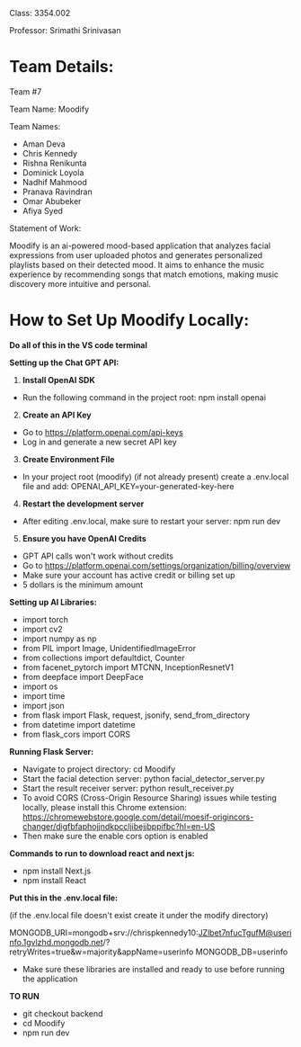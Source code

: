 Class: 3354.002

Professor: Srimathi Srinivasan

# Team Details:

Team #7

Team Name: Moodify

Team Names: 

- Aman Deva
- Chris Kennedy
- Rishna Renikunta
- Dominick Loyola
- Nadhif Mahmood
- Pranava Ravindran
- Omar Abubeker
- Afiya Syed

Statement of Work:

Moodify is an ai-powered mood-based application that analyzes facial expressions from user uploaded photos and generates personalized playlists based on their detected mood. It aims to enhance the music experience by recommending songs that match emotions, making music discovery more intuitive and personal. 

# How to Set Up Moodify Locally:

**Do all of this in the VS code terminal**

**Setting up the Chat GPT API:**

1. **Install OpenAI SDK**
* Run the following command in the project root: npm install openai

2. **Create an API Key**
* Go to https://platform.openai.com/api-keys
* Log in and generate a new secret API key

3. **Create Environment File**
* In your project root (moodify) (if not already present) create a .env.local file and add: OPENAI_API_KEY=your-generated-key-here

4. **Restart the development server**
* After editing .env.local, make sure to restart your server: npm run dev

5. **Ensure you have OpenAI Credits**
* GPT API calls won't work without credits
* Go to https://platform.openai.com/settings/organization/billing/overview
* Make sure your account has active credit or billing set up 
* 5 dollars is the minimum amount

**Setting up AI Libraries:**

* import torch
* import cv2
* import numpy as np
* from PIL import Image, UnidentifiedImageError
* from collections import defaultdict, Counter
* from facenet_pytorch import MTCNN, InceptionResnetV1
* from deepface import DeepFace
* import os
* import time
* import json
* from flask import Flask, request, jsonify, send_from_directory
* from datetime import datetime
* from flask_cors import CORS

**Running Flask Server:**
* Navigate to project directory: cd Moodify
* Start the facial detection server: python facial_detector_server.py
* Start the result receiver server: python result_receiver.py
* To avoid CORS (Cross-Origin Resource Sharing) issues while testing locally, please install this Chrome extension: https://chromewebstore.google.com/detail/moesif-origincors-changer/digfbfaphojjndkpccljibejjbppifbc?hl=en-US
* Then make sure the enable cors option is enabled

**Commands to run to download react and next js:**
   * npm install Next.js
   * npm install React

**Put this in the .env.local file:**

(if the .env.local file doesn't exist create it under the modify directory)

MONGODB_URI=mongodb+srv://chrispkennedy10:JZlbet7nfucTgufM@userinfo.1gvlzhd.mongodb.net/?retryWrites=true&w=majority&appName=userinfo
MONGODB_DB=userinfo
* Make sure these libraries are installed and ready to use before running the application

**TO RUN**

* git checkout backend
* cd Moodify
* npm run dev
